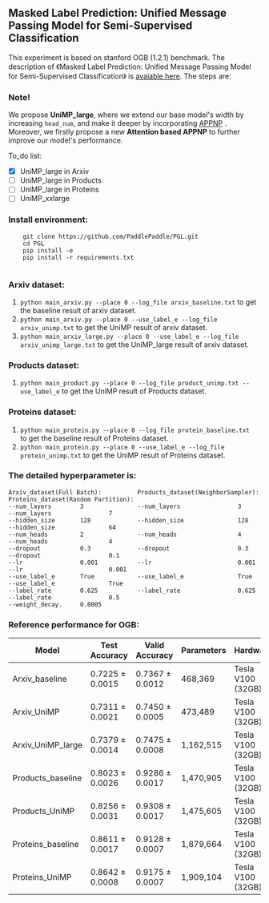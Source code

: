 ## Masked Label Prediction: Unified Message Passing Model for Semi-Supervised Classification

This experiment is based on stanford OGB (1.2.1) benchmark. The description of 《Masked Label Prediction: Unified Message Passing Model for Semi-Supervised Classification》 is [avaiable here](https://arxiv.org/pdf/2009.03509.pdf). The steps are:

### Note!
We propose **UniMP_large**, where we extend our base model's width by increasing ```head_num```, and make it deeper by incorporating [APPNP](https://www.in.tum.de/daml/ppnp/) . Moreover, we firstly propose a new **Attention based APPNP** to further improve our model's performance.

To_do list:
- [x] UniMP_large in Arxiv
- [ ] UniMP_large in Products
- [ ] UniMP_large in Proteins
- [ ] UniMP_xxlarge

### Install environment:
``` 
    git clone https://github.com/PaddlePaddle/PGL.git
    cd PGL
    pip install -e 
    pip install -r requirements.txt
    
```
### Arxiv dataset:
  1. ```python main_arxiv.py --place 0 --log_file arxiv_baseline.txt``` to get the baseline result of arxiv dataset.
  2. ```python main_arxiv.py --place 0 --use_label_e --log_file arxiv_unimp.txt``` to get the UniMP result of arxiv dataset.
  3. ```python main_arxiv_large.py --place 0 --use_label_e --log_file arxiv_unimp_large.txt``` to get the UniMP_large result of arxiv dataset.
  
### Products dataset:
  1. ```python main_product.py --place 0 --log_file product_unimp.txt --use_label_e``` to get the UniMP result of Products dataset.
  
### Proteins dataset:
  1. ```python main_protein.py --place 0 --log_file protein_baseline.txt ``` to get the baseline result of Proteins dataset.
  2. ```python main_protein.py --place 0 --use_label_e --log_file protein_unimp.txt``` to get the UniMP result of Proteins dataset.
  
### The **detailed hyperparameter** is:

```
Arxiv_dataset(Full Batch):          Products_dataset(NeighborSampler):          Proteins_dataset(Random Partition):
--num_layers        3               --num_layers                3               --num_layers                7                   
--hidden_size       128             --hidden_size               128             --hidden_size               64               
--num_heads         2               --num_heads                 4               --num_heads                 4
--dropout           0.3             --dropout                   0.3             --dropout                   0.1
--lr                0.001           --lr                        0.001           --lr                        0.001
--use_label_e       True            --use_label_e               True            --use_label_e               True
--label_rate        0.625           --label_rate                0.625           --label_rate                0.5 
--weight_decay.     0.0005
```

### Reference performance for OGB:

| Model              |Test Accuracy    |Valid Accuracy   | Parameters    | Hardware |
| ------------------ |--------------   | --------------- | -------------- |----------|
| Arxiv_baseline     | 0.7225  ± 0.0015 | 0.7367  ± 0.0012 | 468,369  | Tesla V100 (32GB) |
| Arxiv_UniMP        | 0.7311  ± 0.0021 | 0.7450  ± 0.0005 | 473,489 | Tesla V100 (32GB) |
| Arxiv_UniMP_large        | 0.7379  ± 0.0014 | 0.7475  ± 0.0008 | 1,162,515 | Tesla V100 (32GB) |
| Products_baseline  | 0.8023  ± 0.0026 | 0.9286  ± 0.0017 | 1,470,905  | Tesla V100 (32GB) |
| Products_UniMP     | 0.8256  ± 0.0031 | 0.9308  ± 0.0017 | 1,475,605  | Tesla V100 (32GB) |
| Proteins_baseline  | 0.8611  ± 0.0017 | 0.9128  ± 0.0007 | 1,879,664  | Tesla V100 (32GB) |
| Proteins_UniMP     | 0.8642  ± 0.0008 | 0.9175  ± 0.0007 | 1,909,104  | Tesla V100 (32GB) |
   
